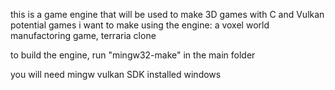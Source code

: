 this is a game engine that will be used to make 3D games with C and Vulkan
potential games i want to make using the engine: a voxel world manufactoring game, terraria clone


to build the engine, run "mingw32-make" in the main folder

you will need mingw
vulkan SDK installed
windows


